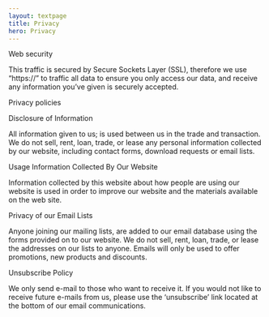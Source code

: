 ```yaml
---
layout: textpage
title: Privacy
hero: Privacy
---
```

Web security

This traffic is secured by Secure Sockets Layer (SSL), therefore we use “https://” to traffic all data to ensure you only access our data, and receive any information you’ve given is securely accepted.

Privacy policies

Disclosure of Information

All information given to us; is used between us in the trade and transaction. We do not sell, rent, loan, trade, or lease any personal information collected by our website, including contact forms, download requests or email lists.

Usage Information Collected By Our Website

Information collected by this website about how people are using our website is used in order to improve our website and the materials available on the web site.

Privacy of our Email Lists

Anyone joining our mailing lists, are added to our email database using the forms provided on to our website. We do not sell, rent, loan, trade, or lease the addresses on our lists to anyone. Emails will only be used to offer promotions, new products and discounts.

Unsubscribe Policy

We only send e-mail to those who want to receive it. If you would not like to receive future e-mails from us, please use the ‘unsubscribe’ link located at the bottom of our email communications.